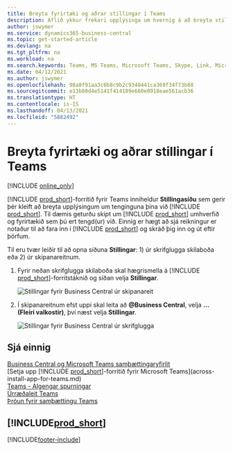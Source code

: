 ```yaml
---
title: Breyta fyrirtæki og aðrar stillingar í Teams
description: Aflið ykkur frekari upplýsinga um hvernig á að breyta stillingum Business Central-tengingar úr Microsoft Teams.
author: jswymer
ms.service: dynamics365-business-central
ms.topic: get-started-article
ms.devlang: na
ms.tgt_pltfrm: na
ms.workload: na
ms.search.keywords: Teams, MS Teams, Microsoft Teams, Skype, Link, Microsoft 365, settings, search
ms.date: 04/12/2021
ms.author: jswymer
ms.openlocfilehash: 98a8f91aa3c6b8c9b2c9348441ca369f34f73b88
ms.sourcegitcommit: e13b80d4e5141f414109e660e0918eae561acb36
ms.translationtype: HT
ms.contentlocale: is-IS
ms.lasthandoff: 04/13/2021
ms.locfileid: "5882492"
---
```

# <a name="changing-company-and-other-settings-in-teams"></a>Breyta fyrirtæki og aðrar stillingar í Teams

[!INCLUDE [online_only](includes/online_only.md)]

[!INCLUDE [prod_short](includes/prod_short.md)]-forritið fyrir Teams inniheldur **Stillingasíðu** sem gerir þér kleift að breyta upplýsingum um tenginguna þína við [!INCLUDE [prod_short](includes/prod_short.md)]. Til dæmis geturðu skipt um [!INCLUDE [prod_short](includes/prod_short.md)] umhverfið og fyrirtækið sem þú ert tengd(ur) við. Einnig er hægt að sjá reikningur er notaður til að fara inn í [!INCLUDE [prod_short](includes/prod_short.md)] og skráð þig inn og út eftir þörfum.

Til eru tvær leiðir til að opna síðuna **Stillingar**: 1) úr skrifglugga skilaboða eða 2) úr skipanareitnum.

1. Fyrir neðan skrifglugga skilaboða skal hægrismella á [!INCLUDE [prod_short](includes/prod_short.md)]-forritstáknið og síðan velja **Stillingar**.

    ![Stillingar fyrir Business Central úr skipanareit](media/teams-settings-message-box.png)

2. Í skipanareitnum efst uppi skal leita að **@Business Central**, velja **... (Fleiri valkostir)**, því næst velja **Stillingar**.

   ![Stillingar fyrir Business Central úr skrifglugga](media/teams-settings-command-box.png)

## <a name="see-also"></a>Sjá einnig

[Business Central og Microsoft Teams samþættingaryfirlit](across-teams-overview.md)  
[Setja upp [!INCLUDE [prod_short](includes/prod_short.md)]-forritið fyrir Microsoft Teams](across-install-app-for-teams.md)  
[Teams - Algengar spurningar](teams-faq.md)  
[Úrræðaleit Teams](admin-teams-troubleshooting.md)  
[Þróun fyrir samþættingu Teams](/dynamics365/business-central/dev-itpro/developer/devenv-develop-for-teams)  

## [!INCLUDE[prod_short](includes/free_trial_md.md)]  


[!INCLUDE[footer-include](includes/footer-banner.md)]